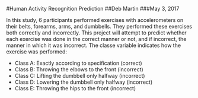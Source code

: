 #Human Activity Recognition Prediction
##Deb Martin
###May 3, 2017

In this study, 6 participants performed exercises with accelerometers on their belts, forearms, arms, and dumbbells. They performed these exercises both correctly and incorrectly. This project will attempt to predict whether each exercise was done in the correct manner or not, and if incorrect, the manner in which it was incorrect. The classe variable indicates how the exercise was performed:

* Class A: Exactly according to specification (correct)
* Class B: Throwing the elbows to the front (incorrect)
* Class C: Lifting the dumbbell only halfway (incorrect)
* Class D: Lowering the dumbbell only halfway (incorrect)
* Class E: Throwing the hips to the front (incorrect)